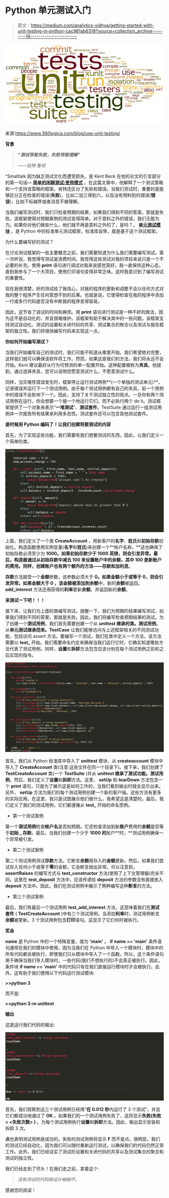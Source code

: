 # Python 单元测试入门

> 原文：<https://medium.com/analytics-vidhya/getting-started-with-unit-testing-in-python-cac981ab6318?source=collection_archive---------16----------------------->

![](img/584c678f9d86fae0e72a69a3370e9264.png)

来源:https://www.360logica.com/blog/use-unit-testing/

**背景**

> ***“测试导致失败，失败导致理解”***
> 
> *——伯特·鲁坦*

“Smalltalk 因为缺乏测试文化而遭受损失。是 Kent Beck 在他的论文的引言部分的第一句话— [**简单的闲聊测试:使用模式**](http://swing.fit.cvut.cz/projects/stx/doc/online/english/tools/misc/testfram.htm) 。在这篇文章中，他解释了一个测试策略和一个支持该策略的框架。肯特还区分了失败和错误。当我们测试时，重要的是能够区分正在检查的错误(**失败**)，比如二加三得到六，以及没有预料到的错误(**错误**)，比如下标越界或者消息不被理解。

当我们编写测试时，我们只检查预期的结果，如果我们得到不同的答案，那就是失败。该框架使得对预期案例的测试变得简单。对于意料之外的错误，我们无能为力。如果你对他们做些什么，他们就不再是意料之外的了，是吗？。 [**单元测试模块**](https://docs.python.org/3/library/unittest.html) ，是 Python 中的标准单元测试框架，标准库自带，就是基于这个测试框架。

为什么要编写好的测试？

在讨论测试框架的一些主要概念之前，我们需要知道为什么我们需要编写测试。第一次听说，我觉得写测试是浪费时间。我觉得这些测试对我的项目来说只是一个不必要的补充。使用 **print** 语句进行调试对我来说感觉真好。我一直保持这种心态，直到我参与了一个大项目，使用打印语句变得非常乏味。这时我意识到了编写测试的重要性。

现在我很清楚，好的测试给了我信心，对我的程序的更新和调整不会以任何方式对我的整个程序产生任何意想不到的后果。也就是说，它使得检查在我的程序中添加一行或多行代码是否没有中断我的程序变得容易。

因此，这节省了调试的时间和麻烦。用 **print** 语句进行测试是一种不好的做法，因为这不是自动化的，并且很难维护。该框架有助于解决其中的一些问题。该框架支持测试自动化、测试的设置和关闭代码的共享、测试集合的聚合以及测试与报告框架的独立性。我们将很快编写代码来实现这一点。

**你如何开始编写测试？**

当我们开始编写自己的测试时，我们可能不知道从哪里开始。我们希望绝对完整，这样我们就可以确保该软件将工作。然而，如果这是我们的方法，我们将永远不会开始。Kent 建议最好从行为可预测的单一配置开始。这种配置被称为**夹具**。他提到，通过选择夹具，您可以说明您愿意测试什么，不愿意测试什么。

同样，当灾难性错误发生时，框架停止运行测试用例**(一个单独的测试单元)**，记录错误并运行下一个测试用例。由于每个测试用例都有自己的夹具，前一个用例中的错误不会影响下一个。因此，支持了关于测试独立性的观点。一旦你有两个测试用例在运行，你会想要一个接一个地运行它们，而不必执行两个 do it。测试框架提供了一个对象来表示“**一堆测试**”、**测试套件**。TestSuite 通过运行一组测试用例并一次报告所有结果来利用多态性。测试套件还可以包含其他测试套件。

**是时候用 Python 编码了！让我们创建将要测试的内容**

首先，为了实现这些功能，我们需要有我们想要测试的东西。因此，让我们定义一个简单的类。

![](img/9b8f1b376c738bc4dc38d7946e4dec48.png)

上面，我们定义了一个类 **CreateAccount** ，用新客户的**名字**、**姓氏**和**初始存款**初始化。构造函数使用实例变量(**名字**和**姓氏**)来创建一个**帐户名称。**这也确保了初始存款必须至少为 **1000。**如果初始存款少于 1000 英镑，则会引发异常。最后，构造器通过从初始存款中减去 **100** 来设置账户中的余额，其中 **100** 是新账户的费用。同样，**创建账户**也有两个额外的方法——**存款**和**加利息**。

**存款**方法接受一个**金额**参数，该参数必须大于 **0。**如果金额小于或等于 0，则会引发异常。如果金额大于 **0** ，该金额被添加到**余额**中，新的**余额**被返回。 **add_interest** 方法还用获得的**利率**更新**余额**，并返回新的**余额**。

**来测试一下吧！！！**

接下来，让我们为上面的类编写测试。提醒一下，我们为预期的结果编写测试，如果我们得到不同的答案，那就是失败。因此，我们将编写检查预期结果的测试。为了创建一个**测试用例**，我们首先需要创建一个从 **unittest 继承的类。测试用例**。从**单元测试继承而来。TestCase** 让我们能够访问与上述框架相关的不同测试功能，包括访问 assert 方法。要编写一个测试，我们在类中定义一个方法，该方法需要以 **test_** 开始。我们需要命名约定来确保当我们运行它时，它确实知道哪些方法代表了测试用例。同样，**设置**和**拆卸**方法包含应该分别在每个测试用例之前和之后实现的指令。

![](img/4a5ce5cd328251e69423e698ee0a6c87.png)

首先，我们从 Python 标准库中导入了 **unittest** 模块，从 **createaccount** 模块中导入了 **CreateAccount** 类(注意:这些文件在同一个目录下)。接下来，我们创建了 **TestCreateAccount** 类(一个 **TestSuite** )并从 **unittest 继承了测试功能。测试用例**。然后，我们定义了**设置**和**拆卸**方法。这里， **setUp** 和 **tearDown** 方法包含一个 **print** 语句，只是为了展示这是如何工作的，当我们看到输出时就会显示出来。另外， **setUp** 方法为我们的每个测试用例创建一个新的客户端。这些方法有更多的实际应用。在这里，我只是试图展示他们做什么，我希望这是清楚的。最后，我们定义了我们的测试用例，它们都遵循从 **test_** 开始的命名惯例。

*   第一个测试案例

第一个**测试用例**检查**帐户名**是否如预期。它还检查添加到新**账户**费用的**余额**是否等于**初始 _ 存款**。最后，当我们创建一个少于 **1000 的**账户**时，**测试用例确保一个异常被引发。

*   第二个测试案例

第二个测试用例测试**存款**方法。它断言**余额**用存入的**金额**更新。然后，如果我们尝试存入任何小于或等于**零**的金额，它会断言抛出异常。可以注意到， **assertRaises** 的编写方式与 **test_constructor** 方法(使用了上下文管理器)完全不同。这里在 **test_deposit** 方法中，应该传递给 **deposit** 方法的参数没有直接放入 **deposit** 方法中。因此，我们在测试用例中展示了两种编写这种**断言**的方法。

*   第三个测试案例

最后，我们有最后一个测试用例 **test_add_interest** 方法，这意味着我们在**测试套件** ( **TestCreateAccount** )中有三个测试用例。当添加**利率**时，测试用例断言**余额**被更新。3 个测试用例包含**打印**语句。这显示了它们何时被执行。

**奖金**

**__name__** 是 Python 中的一个特殊变量，值为 **'__main__'** 。 **if __name__ == '__main__'** 条件语句通常在我们的模块中使用，因为当我们在 Python 中导入一个模块时，模块中的所有代码都会被执行，即使我们只从模块中导入了一个函数。所以，这个条件语句用于确保当我们导入模块时，一些代码(我们不想执行的)不会真正被执行。因此，条件块 **if __name__ == '__main__'** 中的代码只有在我们直接运行模块时才会被执行。此外，这有助于我们使用以下代码运行测试模块:

**>>python 3<module _ name>**

而不是:

**>>python 3-m unittest<module _ name>**

**输出**

这是运行我们代码的输出:

![](img/19e8b9cf47897234bbacf63c7a58e6ac.png)

首先，我们观察到这三个测试用例已经用“**在 0.012 秒**内运行了 3 个测试”，并且它们都成功地通过了 **OK** 。如果我们的一个测试用例失败了，这将显示**失败(失败= <失败次数> )** 。为每个测试用例执行**设置**和**拆卸**方法。因此，输出显示安装和拆卸 3 次。

**点**也表明测试用例是成功的。失败的测试用例将显示 **F** 而不是点。很明显，我们的测试已经自动化，因为我们可以随时重新运行测试，以确保我们的代码仍然正常工作。此外，我们已经证实了测试的设置和关闭代码的共享以及测试集合的聚合和测试的独立性。

我们已经走到了尽头！在我们走之前，拿着这个:

> *没有测试的代码按设计被破坏。*

感谢您的阅读！